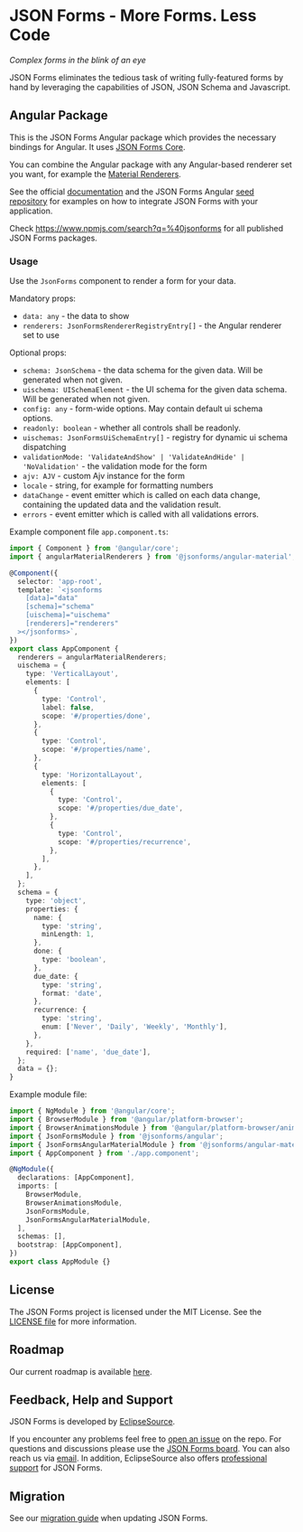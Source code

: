 # JSON Forms - More Forms. Less Code

_Complex forms in the blink of an eye_

JSON Forms eliminates the tedious task of writing fully-featured forms by hand by leveraging the capabilities of JSON, JSON Schema and Javascript.

## Angular Package

This is the JSON Forms Angular package which provides the necessary bindings for Angular. It uses [JSON Forms Core](https://github.com/eclipsesource/jsonforms/blob/master/packages/core).

You can combine the Angular package with any Angular-based renderer set you want, for example the [Material Renderers](https://github.com/eclipsesource/jsonforms/blob/master/packages/angular-material).

See the official [documentation](https://jsonforms.io/docs/integrations/angular) and the JSON Forms Angular [seed repository](https://github.com/eclipsesource/jsonforms-angular-seed) for examples on how to integrate JSON Forms with your application.

Check <https://www.npmjs.com/search?q=%40jsonforms> for all published JSON Forms packages.

### Usage

Use the `JsonForms` component to render a form for your data.

Mandatory props:

- `data: any` - the data to show
- `renderers: JsonFormsRendererRegistryEntry[]` - the Angular renderer set to use

Optional props:

- `schema: JsonSchema` - the data schema for the given data. Will be generated when not given.
- `uischema: UISchemaElement` - the UI schema for the given data schema. Will be generated when not given.
- `config: any` - form-wide options. May contain default ui schema options.
- `readonly: boolean` - whether all controls shall be readonly.
- `uischemas: JsonFormsUiSchemaEntry[]` - registry for dynamic ui schema dispatching
- `validationMode: 'ValidateAndShow' | 'ValidateAndHide' | 'NoValidation'` - the validation mode for the form
- `ajv: AJV` - custom Ajv instance for the form
- `locale` - string, for example for formatting numbers
- `dataChange` - event emitter which is called on each data change, containing the updated data and the validation result.
- `errors` - event emitter which is called with all validations errors.

Example component file `app.component.ts`:

```ts
import { Component } from '@angular/core';
import { angularMaterialRenderers } from '@jsonforms/angular-material';

@Component({
  selector: 'app-root',
  template: `<jsonforms
    [data]="data"
    [schema]="schema"
    [uischema]="uischema"
    [renderers]="renderers"
  ></jsonforms>`,
})
export class AppComponent {
  renderers = angularMaterialRenderers;
  uischema = {
    type: 'VerticalLayout',
    elements: [
      {
        type: 'Control',
        label: false,
        scope: '#/properties/done',
      },
      {
        type: 'Control',
        scope: '#/properties/name',
      },
      {
        type: 'HorizontalLayout',
        elements: [
          {
            type: 'Control',
            scope: '#/properties/due_date',
          },
          {
            type: 'Control',
            scope: '#/properties/recurrence',
          },
        ],
      },
    ],
  };
  schema = {
    type: 'object',
    properties: {
      name: {
        type: 'string',
        minLength: 1,
      },
      done: {
        type: 'boolean',
      },
      due_date: {
        type: 'string',
        format: 'date',
      },
      recurrence: {
        type: 'string',
        enum: ['Never', 'Daily', 'Weekly', 'Monthly'],
      },
    },
    required: ['name', 'due_date'],
  };
  data = {};
}
```

Example module file:

```ts
import { NgModule } from '@angular/core';
import { BrowserModule } from '@angular/platform-browser';
import { BrowserAnimationsModule } from '@angular/platform-browser/animations';
import { JsonFormsModule } from '@jsonforms/angular';
import { JsonFormsAngularMaterialModule } from '@jsonforms/angular-material';
import { AppComponent } from './app.component';

@NgModule({
  declarations: [AppComponent],
  imports: [
    BrowserModule,
    BrowserAnimationsModule,
    JsonFormsModule,
    JsonFormsAngularMaterialModule,
  ],
  schemas: [],
  bootstrap: [AppComponent],
})
export class AppModule {}
```

## License

The JSON Forms project is licensed under the MIT License. See the [LICENSE file](https://github.com/eclipsesource/jsonforms/blob/master/LICENSE) for more information.

## Roadmap

Our current roadmap is available [here](https://github.com/eclipsesource/jsonforms/blob/master/ROADMAP.md).

## Feedback, Help and Support

JSON Forms is developed by [EclipseSource](https://eclipsesource.com).

If you encounter any problems feel free to [open an issue](https://github.com/eclipsesource/jsonforms/issues/new/choose) on the repo.
For questions and discussions please use the [JSON Forms board](https://jsonforms.discourse.group).
You can also reach us via [email](mailto:jsonforms@eclipsesource.com?subject=JSON%20Forms).
In addition, EclipseSource also offers [professional support](https://jsonforms.io/support) for JSON Forms.

## Migration

See our [migration guide](https://github.com/eclipsesource/jsonforms/blob/master/MIGRATION.md) when updating JSON Forms.
